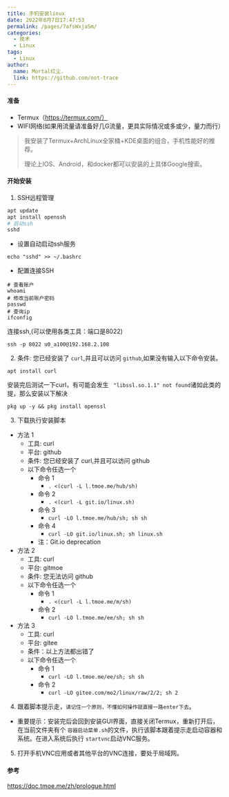 ```yaml
---
title: 手机安装linux
date: 2022年8月7日17:47:53
permalink: /pages/7afsWxjaSm/
categories:
  - 技术
  - Linux
tags:
  - Linux
author:
  name: Mortal红尘.
  link: https://github.com/not-trace
---
```

#### 准备

- Termux（https://termux.com/）
- WIFI网络(如果用流量请准备好几G流量，更具实际情况或多或少，量力而行）

> 我安装了Termux+ArchLinux全家桶+KDE桌面的组合，手机性能好的推荐。
>
> 理论上IOS、Android，和docker都可以安装的上具体Google搜索。

#### 开始安装

1. SSH远程管理

```bash
apt update
apt install openssh
# 启动ssh
sshd
```

* 设置自动启动ssh服务

```
echo "sshd" >> ~/.bashrc
```

* 配置连接SSH

```
# 查看账户
whoami
# 修改当前账户密码
passwd
# 查询ip
ifconfig
```

连接ssh,(可以使用各类工具：端口是8022)

```
ssh -p 8022 u0_a100@192.168.2.108
```

2. 条件: 您已经安装了 `curl`,并且可以访问 `github`,如果没有输入以下命令安装。

```
apt install curl
```

安装完后测试一下curl，有可能会发生 ` "libssl.so.1.1" not found`诸如此类的提，那么安装以下解决

```
pkg up -y && pkg install openssl
```

3. 下载执行安装脚本

* 方法 1
  * 工具: curl
  * 平台: github
  * 条件: 您已经安装了 curl,并且可以访问 github
  * 以下命令任选一个
    * 命令 1
      * `. <(curl -L l.tmoe.me/hub/sh)`
    * 命令 2
      * `. <(curl -L git.io/linux.sh)`
    * 命令 3
      * `curl -LO l.tmoe.me/hub/sh; sh sh`
    * 命令 4
      * `curl -LO git.io/linux.sh; sh linux.sh`
    * 注：Git.io deprecation
* 方法 2
  * 工具: curl
  * 平台: gitmoe
  * 条件: 您无法访问 github
  * 以下命令任选一个
    * 命令 1
      * `. <(curl -L l.tmoe.me/m/sh)`
    * 命令 2
      * `curl -LO l.tmoe.me/ee/sh; sh sh`
* 方法 3
  * 工具: curl
  * 平台: gitee
  * 条件：以上方法都出错了
  * 以下命令任选一个
    * 命令 1
      * `curl -LO l.tmoe.me/ee/sh; sh sh `
    * 命令 2
      * `curl -LO gitee.com/mo2/linux/raw/2/2; sh 2`

4. 跟着脚本提示走，`请记住一个原则，不懂如何操作就直接一路enter下去`。

* 重要提示：安装完后会回到安装GUI界面，直接关闭Termux，重新打开后，在当前文件夹有个 `容器启动菜单.sh`的文件，执行该脚本跟着提示走启动容器和系统。在进入系统后执行 `startvnc`启动VNC服务。

5. 打开手机VNC应用或者其他平台的VNC连接，要处于局域网。

#### 参考

https://doc.tmoe.me/zh/prologue.html
